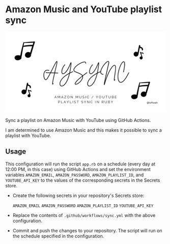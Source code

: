 # Amazon Music and YouTube playlist sync

![aysync](aysync.png)

Sync a playlist on Amazon Music with YouTube using GitHub Actions.

I am determined to use Amazon Music and this makes it possible to sync a playlist with YouTube.

## Usage

This configuration will run the script `app.rb` on a schedule (every day at 12:00 PM, in this case) using GitHub Actions and set the environment variables `AMAZON_EMAIL`, `AMAZON_PASSWORD`, `AMAZON_PLAYLIST_ID`, and `YOUTUBE_API_KEY` to the values of the corresponding secrets in the Secrets store.

- Create the following secrets in your repository's Secrets store:

    `AMAZON_EMAIL`
    `AMAZON_PASSWORD`
    `AMAZON_PLAYLIST_ID`
    `YOUTUBE_API_KEY`

- Replace the contents of `.github/workflows/sync.yml` with the above configuration.
- Commit and push the changes to your repository. The script will run on the schedule specified in the configuration.
